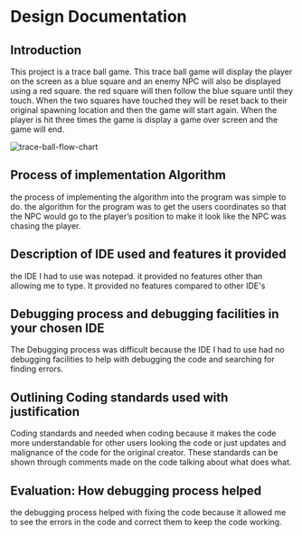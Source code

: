 # Design Documentation
## Introduction
This project is a trace ball game. This trace ball game will display the player on the screen as a blue square and an enemy NPC will also be displayed using a red square. the red square will then follow the blue square until they touch. When the two squares have touched they will be reset back to their original spawning location and then the game will start again. When the player is hit three times the game is display a game over screen and the game will end.

![trace-ball-flow-chart]()

## Process of implementation Algorithm
the process of implementing the algorithm into the program was simple to do. the algorithm for the program was to get the users coordinates so that the NPC would go to the player’s position to make it look like the NPC was chasing the player. 
## Description of IDE used and features it provided
the IDE I had to use was notepad. it provided no features other than allowing me to type. It provided no features compared to other IDE's
## Debugging process and debugging facilities in your chosen IDE
The Debugging process was difficult because the IDE I had to use had no debugging facilities to help with debugging the code and searching for finding errors.
## Outlining Coding standards used with justification
Coding standards and needed when coding because it makes the code more understandable for other users looking the code or just updates and malignance of the code for the original creator. These standards can be shown through comments made on the code talking about what does what.
## Evaluation: How debugging process helped
the debugging process helped with fixing the code because it allowed me to see the errors in the code and correct them to keep the code working.
